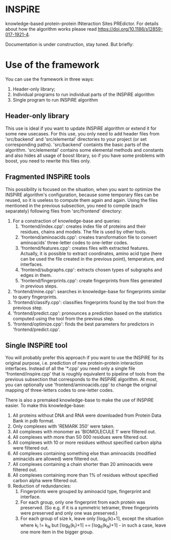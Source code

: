 # INSPiRE
knowledge-based protein-protein INteraction Sites PREdictor. For details about how the algorithm works please read https://doi.org/10.1186/s12859-017-1921-4. 

Documentation is under construction, stay tuned. But briefly:

# Use of the framework #
You can use the framework in three ways:
1. Header-only library;
2. Individual programs to run individual parts of the INSPiRE algorithm
3. Single program to run INSPiRE algorithm

## Header-only library ##
This use is ideal if you want to update INSPiRE algorithm or extend it for some new usecases.
For this use, you only need to add header files from 'src/backend' and 'src/elemental' directories to your project (or set corresponding paths). 'src/backend' containts the basic parts of the algorithm. 'src/elemental' contains some elemental methods and constants and also hides all usage of boost library, so if you have some problems with boost, you need to rewrite this files only.

## Fragmented INSPiRE tools ##
This possibility is focused on the situation, when you want to optimize the INSPiRE algorithm's configuration, because some temporary files can be reused, so it is useless to compute them again and again.
Using the files mentioned in the previous subsection, you need to compile (each separately) following files from 'src/frontend' directory:
1. For a constraction of knowledge-base and queries:  
    1. 'frontend/index.cpp': creates index file of proteins and their residues, chains and models. The file is used by other tools.
    2. 'frontend/aminoacids.cpp': creates transformation file to convert aminoacids' three-letter codes to one-letter codes.
    3. 'frontend/features.cpp': creates files with extracted features. Actually, it is possible to extract coordinates, amino acid type (here can be used the file created in the previous point), temperature, and interfaces.
    4. 'frontend/subgraphs.cpp': extracts chosen types of subgraphs and edges in them.
    5. 'frontend/fingerprints.cpp': create fingerprints from files generated in previous steps.
2. 'frontend/mine.cpp': searches in knowledge-base for fingerprints similar to query fingerprints.
3. 'frontend/classify.cpp': classifies fingerprints found by the tool from the previous step.
4. 'frontend/predict.cpp': pronounces a prediction based on the statistics computed using the tool from the previous step.
5. 'frontend/optimize.cpp': finds the best parameters for predictors in 'frontend/predict.cpp'.

## Single INSPiRE tool ##
You will probably prefer this approach if you want to use the INSPiRE for its original purpose, i.e. prediction of new protein-protein interaction interfaces. Instead of all the '\*.cpp' you need only a single file 'frontend/inspire.cpp' that is roughly equivalent to pipeline of tools from the previous subsection that corresponds to the INSPiRE algorithm. At most, you can optionally use 'frontend/aminoacids.cpp' to change the original mapping of three-letters codes to one-letter codes. 

There is also a premaked knowledge-base to make the use of INSPiRE easier. To make this knowledge-base:
1. All proteins without DNA and RNA were downloaded from Protein Data Bank in pdb format.
2. Only complexes with 'REMARK 350' were taken.
3. All complexes with monomer as 'BIOMOLECULE 1' were filtered out.
4. All complexes with more than 50 000 residues were filtered out.
5. All complexes with 10 or more residues without specified carbon alpha were filtered out.
6. All complexes containing something else than aminoacids (modified aminacids are allowed) were filtered out.
7. All complexes containing a chain shorter than 20 aminoacids were filtered out.
8. All complexes containing more than 1% of residues without specified carbon alpha were filtered out.
9. Reduction of redundancies:
    1. Fingerprints were grouped by aminoacid type, fingerprint and interface.
    2. For each group, only one fingerprint from each protein was preserved. (So e.g. if it is a symmetric tetramer, three fingerprints were preserved and only one was preserved.)
    3. For each group of size k, leave only ⌈log<sub>6</sub>(k)+1⌉, except the situation where k<sub>I</sub> != k<sub>N</sub> but ⌈log<sub>6</sub>(k<sub>I</sub>)+1⌉ == ⌈log<sub>6</sub>(k<sub>N</sub>)+1⌉ - in such a case, leave one more item in the bigger group.
